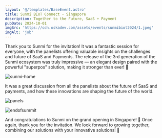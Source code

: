 ```yaml
---
layout: '@/templates/BaseEvent.astro'
title: Sunmi BIoT Connect - Singapore
description: Together to the Future, SaaS + Payment
pubDate: 2024-10-01
imgSrc: 'https://cdn.oskadev.com/assets/events/sunmibiot2024/1.jpeg'
imgAlt: 'job'
---
```


Thank you to Sunmi for the invitation! It was a fantastic session for everyone, with the panelists offering valuable insights on the challenges and future of SaaS and Payments. The release of the 3rd generation of the Sunmi ecosystem was truly impressive — an elegant design paired with the powerful "superpos" solution, making it stronger than ever! 💪

![sunmi-home](/assets/events/sunmibiot2024/2.jpeg)


It was a great discussion from all the panelists about the future of SaaS and payments, and how these innovations are shaping the future of the world.

![panels](/assets/events/sunmibiot2024/3.jpeg)

![endofsummit](/assets/events/sunmibiot2024/4.jpeg)

And congratulations to Sunmi on the grand opening in Singapore! 🎉 Once again, thank you for the invitation. We look forward to growing together, combining our solutions with your innovative solutions! 🌟



